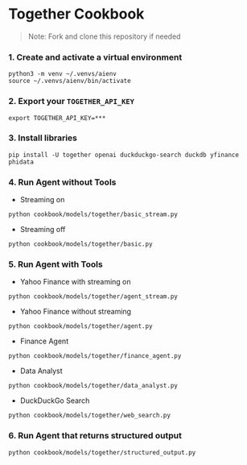 # Together Cookbook

> Note: Fork and clone this repository if needed

### 1. Create and activate a virtual environment

```shell
python3 -m venv ~/.venvs/aienv
source ~/.venvs/aienv/bin/activate
```

### 2. Export your `TOGETHER_API_KEY`

```shell
export TOGETHER_API_KEY=***
```

### 3. Install libraries

```shell
pip install -U together openai duckduckgo-search duckdb yfinance phidata
```

### 4. Run Agent without Tools

- Streaming on

```shell
python cookbook/models/together/basic_stream.py
```

- Streaming off

```shell
python cookbook/models/together/basic.py
```

### 5. Run Agent with Tools

- Yahoo Finance with streaming on

```shell
python cookbook/models/together/agent_stream.py
```

- Yahoo Finance without streaming

```shell
python cookbook/models/together/agent.py
```

- Finance Agent

```shell
python cookbook/models/together/finance_agent.py
```

- Data Analyst

```shell
python cookbook/models/together/data_analyst.py
```

- DuckDuckGo Search
```shell
python cookbook/models/together/web_search.py
```

### 6. Run Agent that returns structured output

```shell
python cookbook/models/together/structured_output.py
```


